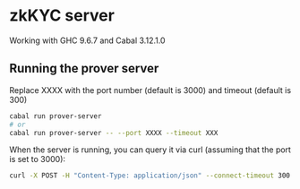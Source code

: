 # zkKYC server

Working with GHC 9.6.7 and Cabal 3.12.1.0

## Running the prover server

Replace XXXX with the port number (default is 3000) and timeout (default is 300)

```bash
cabal run prover-server
# or
cabal run prover-server -- --port XXXX --timeout XXX
```

When the server is running, you can query it via curl (assuming that the port is set to 3000):

```bash
curl -X POST -H "Content-Type: application/json" --connect-timeout 300 -d @example-json/kyc-data.json localhost:3000/prove
```
